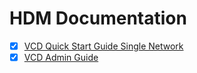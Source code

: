 # HDM Documentation

* [x] [VCD Quick Start Guide Single Network](https://github.com/CacheboxInc/HDM-documentation/blob/master/Quick%20Start%20Guide%20vcd%20single%20network.md)
* [x] [VCD Admin Guide](https://github.com/CacheboxInc/HDM-documentation/blob/37fe37a6ab0e4602e1c2b088c274ffe1c7d26078/VCD/Admin%20Guide/Admin%20Guide.md)
